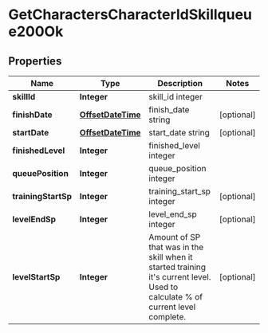 
# GetCharactersCharacterIdSkillqueue200Ok

## Properties
Name | Type | Description | Notes
------------ | ------------- | ------------- | -------------
**skillId** | **Integer** | skill_id integer | 
**finishDate** | [**OffsetDateTime**](OffsetDateTime.md) | finish_date string |  [optional]
**startDate** | [**OffsetDateTime**](OffsetDateTime.md) | start_date string |  [optional]
**finishedLevel** | **Integer** | finished_level integer | 
**queuePosition** | **Integer** | queue_position integer | 
**trainingStartSp** | **Integer** | training_start_sp integer |  [optional]
**levelEndSp** | **Integer** | level_end_sp integer |  [optional]
**levelStartSp** | **Integer** | Amount of SP that was in the skill when it started training it&#39;s current level. Used to calculate % of current level complete. |  [optional]



